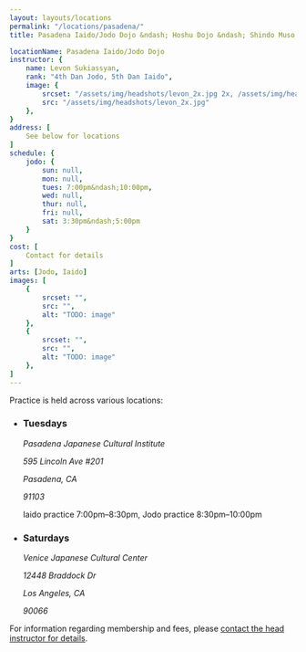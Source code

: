 ```yaml
---
layout: layouts/locations
permalink: "/locations/pasadena/"
title: Pasadena Iaido/Jodo Dojo &ndash; Hoshu Dojo &ndash; Shindo Muso Ryu Jodo and Daito Ryu Aikijujutsu

locationName: Pasadena Iaido/Jodo Dojo
instructor: {
    name: Levon Sukiassyan,
    rank: "4th Dan Jodo, 5th Dan Iaido",
    image: {
        srcset: "/assets/img/headshots/levon_2x.jpg 2x, /assets/img/headshots/levon_1x.jpg 1x",
        src: "/assets/img/headshots/levon_2x.jpg"
    },
}
address: [
    See below for locations
]
schedule: {
    jodo: {
        sun: null,
        mon: null,
        tues: 7:00pm&ndash;10:00pm,
        wed: null,
        thur: null,
        fri: null,
        sat: 3:30pm&ndash;5:00pm
    }
}
cost: [
    Contact for details
]
arts: [Jodo, Iaido]
images: [
    {
        srcset: "",
        src: "",
        alt: "TODO: image"
    },
    {
        srcset: "",
        src: "",
        alt: "TODO: image"
    },
]
---
```


<div class="flex-wrapper">
    <p>Practice is held across various locations:</p>
    <ul class="list list--unstyled flex-wrapper">
        <li>
            <h3 class="h6">Tuesdays</h3>
            <address class="no-margin">
                <p>Pasadena Japanese Cultural Institute</p>
                <p>595 Lincoln Ave #201</p>
                <p>Pasadena, CA</p>
                <p>91103</p>
            </address>        
            <p class="">Iaido practice 7:00pm&ndash;8:30pm, Jodo practice 8:30pm&ndash;10:00pm</p>
        </li>
        <li>
            <h3 class="h6">Saturdays</h3>
            <address class="no-margin">
                <p>Venice Japanese Cultural Center</p>
                <p>12448 Braddock Dr</p>
                <p>Los Angeles, CA</p>
                <p>90066</p>
            </address>        
        </li>
    </ul>
    <p>For information regarding membership and fees, please <a href="mailto:levonsa61@yahoo.com">contact the head instructor for details</a>.</p>
</div>
